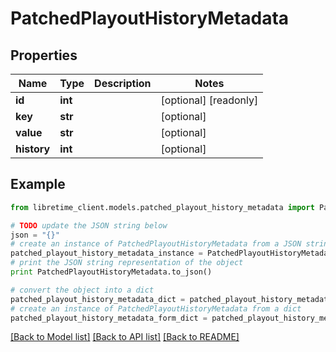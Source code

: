 # PatchedPlayoutHistoryMetadata


## Properties
Name | Type | Description | Notes
------------ | ------------- | ------------- | -------------
**id** | **int** |  | [optional] [readonly] 
**key** | **str** |  | [optional] 
**value** | **str** |  | [optional] 
**history** | **int** |  | [optional] 

## Example

```python
from libretime_client.models.patched_playout_history_metadata import PatchedPlayoutHistoryMetadata

# TODO update the JSON string below
json = "{}"
# create an instance of PatchedPlayoutHistoryMetadata from a JSON string
patched_playout_history_metadata_instance = PatchedPlayoutHistoryMetadata.from_json(json)
# print the JSON string representation of the object
print PatchedPlayoutHistoryMetadata.to_json()

# convert the object into a dict
patched_playout_history_metadata_dict = patched_playout_history_metadata_instance.to_dict()
# create an instance of PatchedPlayoutHistoryMetadata from a dict
patched_playout_history_metadata_form_dict = patched_playout_history_metadata.from_dict(patched_playout_history_metadata_dict)
```
[[Back to Model list]](../README.md#documentation-for-models) [[Back to API list]](../README.md#documentation-for-api-endpoints) [[Back to README]](../README.md)


